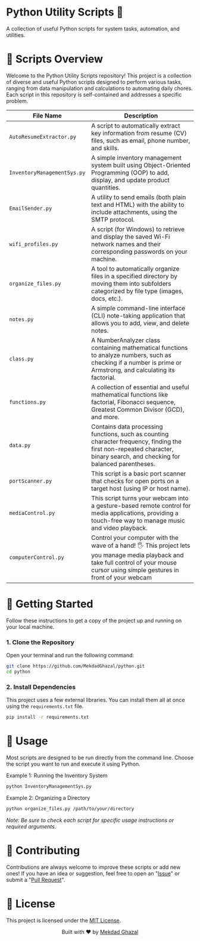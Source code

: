 # Python Utility Scripts 🐍
A collection of useful Python scripts for system tasks, automation, and utilities.

# 📂 Scripts Overview
Welcome to the Python Utility Scripts repository! This project is a collection of diverse and useful Python scripts designed to perform various tasks, ranging from data manipulation and calculations to automating daily chores. Each script in this repository is self-contained and addresses a specific problem.

| File Name                  | Description                                                                                                                              |
| -------------------------- | ---------------------------------------------------------------------------------------------------------------------------------------- |
|`AutoResumeExtractor.py` | A script to automatically extract key information from resume (CV) files, such as email, phone number, and skills.|
|`InventoryManagementSys.py`|A simple inventory management system built using Object-Oriented Programming (OOP) to add, display, and update product quantities.|
|`EmailSender.py`|A utility to send emails (both plain text and HTML) with the ability to include attachments, using the SMTP protocol.|
|`wifi_profiles.py`|A script (for Windows) to retrieve and display the saved Wi-Fi network names and their corresponding passwords on your machine.|
|`organize_files.py`|A tool to automatically organize files in a specified directory by moving them into subfolders categorized by file type (images, docs, etc.).|
|`notes.py`|A simple command-line interface (CLI) note-taking application that allows you to add, view, and delete notes.|
|`class.py`|A NumberAnalyzer class containing mathematical functions to analyze numbers, such as checking if a number is prime or Armstrong, and calculating its factorial.|
|`functions.py`|A collection of essential and useful mathematical functions like factorial, Fibonacci sequence, Greatest Common Divisor (GCD), and more.|
|`data.py`|Contains data processing functions, such as counting character frequency, finding the first non-repeated character, binary search, and checking for balanced parentheses.|
|`portScanner.py`|This script is a basic port scanner that checks for open ports on a target host (using IP or host name).|
|`mediaControl.py`|This script turns your webcam into a gesture-based remote control for media applications, providing a touch-free way to manage music and video playback.|
|`computerControl.py`|Control your computer with the wave of a hand! 🖐️ This project lets you manage media playback and take full control of your mouse cursor using simple gestures in front of your webcam|

# 🚀 Getting Started
Follow these instructions to get a copy of the project up and running on your local machine.

### 1. Clone the Repository
Open your terminal and run the following command:
```bash
git clone https://github.com/MekdadGhazal/python.git
cd python
```
### 2. Install Dependencies
This project uses a few external libraries. You can install them all at once using the `requirements.txt` file.
```bash
pip install -r requirements.txt
```
# 🔧 Usage
Most scripts are designed to be run directly from the command line. Choose the script you want to run and execute it using Python.

Example 1: Running the Inventory System
```bash 
python InventoryManagementSys.py
```
Example 2: Organizing a Directory
```bash
python organize_files.py /path/to/your/directory
```
*Note: Be sure to check each script for specific usage instructions or required arguments.*

# 🤝 Contributing
Contributions are always welcome to improve these scripts or add new ones! If you have an idea or suggestion, feel free to open an "[Issue](https://github.com/MekdadGhazal/python/issues/new)" or submit a "[Pull Request](https://github.com/MekdadGhazal/python/compare)".

# 📄 License
This project is licensed under the [MIT License](LICENSE).

<p align="center">
Built with ❤️ by <a href="https://mekdadghazal.github.io/Portfolio/">Mekdad Ghazal</a>
</p>